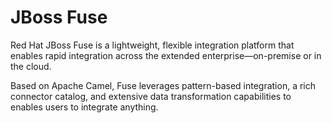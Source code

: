 JBoss Fuse
==========

Red Hat JBoss Fuse is a lightweight, flexible integration platform that enables rapid integration
across the extended enterprise—on-premise or in the cloud.

Based on Apache Camel, Fuse leverages pattern-based integration, a rich connector catalog, and extensive
data transformation capabilities to enables users to integrate anything.
